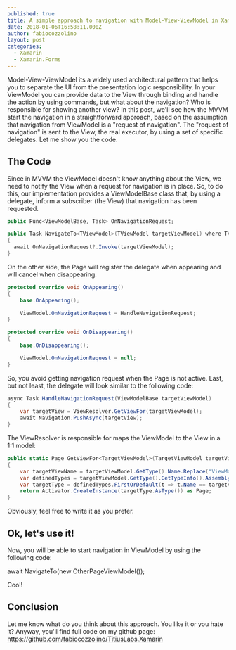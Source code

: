 ```yaml
---
published: true
title: A simple approach to navigation with Model-View-ViewModel in Xamarin.Forms
date: 2018-01-06T16:58:11.000Z
author: fabiocozzolino
layout: post
categories:
  - Xamarin
  - Xamarin.Forms
---
```

Model-View-ViewModel its a widely used architectural pattern that helps you to separate the UI from the presentation logic responsibility. In your ViewModel you can provide data to the View through binding and handle the action by using commands, but what about the navigation? Who is responsible for showing another view?
In this post, we'll see how the MVVM start the navigation in a straightforward approach, based on the assumption that navigation from ViewModel is a "request of navigation". The "request of navigation" is sent to the View, the real executor, by using a set of specific delegates.
Let me show you the code.

## The Code
Since in MVVM the ViewModel doesn't know anything about the View, we need to notify the View when a request for navigation is in place. So, to do this, our implementation provides a ViewModelBase class that, by using a delegate, inform a subscriber (the View) that navigation has been requested. 
~~~ csharp
public Func<ViewModelBase, Task> OnNavigationRequest;

public Task NavigateTo<TViewModel>(TViewModel targetViewModel) where TViewModel : ViewModelBase
{
  await OnNavigationRequest?.Invoke(targetViewModel);
}
~~~ 
On the other side, the Page will register the delegate when appearing and will cancel when disappearing:
~~~ csharp
protected override void OnAppearing()
{
    base.OnAppearing();

    ViewModel.OnNavigationRequest = HandleNavigationRequest;
}

protected override void OnDisappearing()
{
    base.OnDisappearing();

    ViewModel.OnNavigationRequest = null;
}
~~~ 
So, you avoid getting navigation request when the Page is not active. Last, but not least, the delegate will look similar to the following code:
~~~ csharp
async Task HandleNavigationRequest(ViewModelBase targetViewModel)
{
    var targetView = ViewResolver.GetViewFor(targetViewModel);
    await Navigation.PushAsync(targetView);
}
~~~ 
The ViewResolver is responsible for maps the ViewModel to the View in a 1:1 model:
~~~ csharp
public static Page GetViewFor<TargetViewModel>(TargetViewModel targetViewModel) where TargetViewModel : ViewModelBase, new()
{
    var targetViewName = targetViewModel.GetType().Name.Replace("ViewModel", "Page");
    var definedTypes = targetViewModel.GetType().GetTypeInfo().Assembly.DefinedTypes;
    var targetType = definedTypes.FirstOrDefault(t => t.Name == targetViewName);
    return Activator.CreateInstance(targetType.AsType()) as Page;
}
~~~ 
Obviously, feel free to write it as you prefer.

## Ok, let's use it!
Now, you will be able to start navigation in ViewModel by using the following code:

await NavigateTo(new OtherPageViewModel());

Cool!

## Conclusion
Let me know what do you think about this approach. You like it or you hate it? Anyway, you'll find full code on my github page: https://github.com/fabiocozzolino/TitiusLabs.Xamarin
